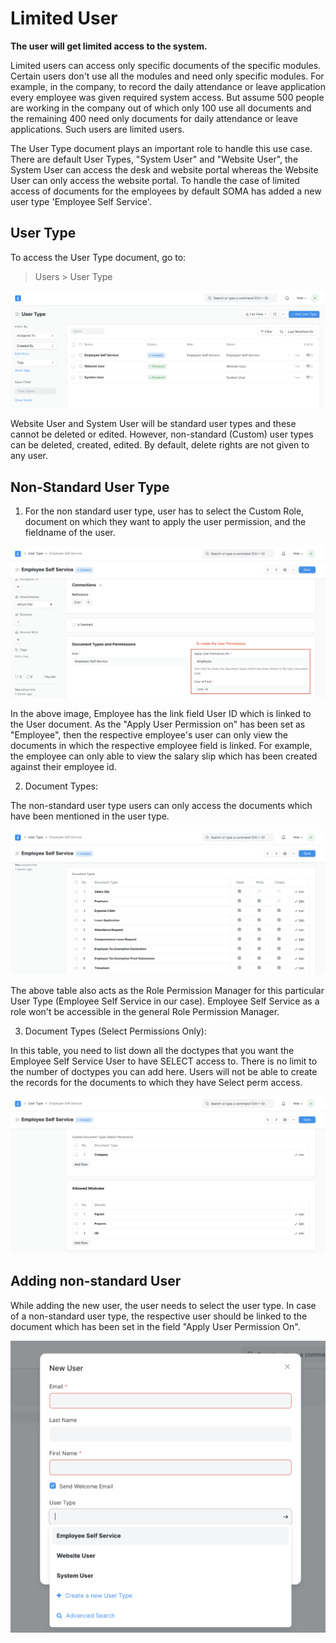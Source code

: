 
# Limited User


**The user will get limited access to the system.**


Limited users can access only specific documents of the specific modules. Certain users don't use all the modules and need only specific modules. For example, in the company, to record the daily attendance or leave application every employee was given required system access. But assume 500 people are working in the company out of which only 100 use all documents and the remaining 400 need only documents for daily attendance or leave applications. Such users are limited users.


The User Type document plays an important role to handle this use case. There are default User Types, "System User" and "Website User", the System User can access the desk and website portal whereas the Website User can only access the website portal. To handle the case of limited access of documents for the employees by default SOMA has added a new user type 'Employee Self Service'.


## User Type


To access the User Type document, go to:



> 
> Users > User Type
> 
> 
> 


![User Type](/files/user-type.png)


Website User and System User will be standard user types and these cannot be deleted or edited. However, non-standard (Custom) user types can be deleted, created, edited. By default, delete rights are not given to any user.


## Non-Standard User Type


1) For the non standard user type, user has to select the Custom Role, document on which they want to apply the user permission, and the fieldname of the user.


![User Type](/files/user-type-role.png)


In the above image, Employee has the link field User ID which is linked to the User document. As the "Apply User Permission on" has been set as "Employee", then the respective employee's user can only view the documents in which the respective employee field is linked. For example, the employee can only able to view the salary slip which has been created against their employee id.


2) Document Types:


The non-standard user type users can only access the documents which have been mentioned in the user type.


![User Type](/files/user-type-document-type.png)


The above table also acts as the Role Permission Manager for this particular User Type (Employee Self Service in our case). Employee Self Service as a role won't be accessible in the general Role Permission Manager.


3) Document Types (Select Permissions Only):


In this table, you need to list down all the doctypes that you want the Employee Self Service User to have SELECT access to. There is no limit to the number of doctypes you can add here. Users will not be able to create the records for the documents to which they have Select perm access.


![User Type](/files/user-type-select-perm.png)


## Adding non-standard User


While adding the new user, the user needs to select the user type. In case of a non-standard user type, the respective user should be linked to the document which has been set in the field "Apply User Permission On".


![User Type](/files/limited-access-user.png)


